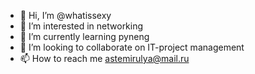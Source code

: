 - 👋 Hi, I’m @whatissexy
- 👀 I’m interested in networking
- 🌱 I’m currently learning pyneng
- 💞️ I’m looking to collaborate on IT-project management
- 📫 How to reach me astemirulya@mail.ru

<!---
whatissexy/whatissexy is a ✨ special ✨ repository because its `README.md` (this file) appears on your GitHub profile.
You can click the Preview link to take a look at your changes.
--->
